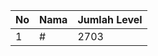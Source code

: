 | No | Nama            | Jumlah Level |
|----|-----------------|--------------|
| 1  | #    |    2703        |

